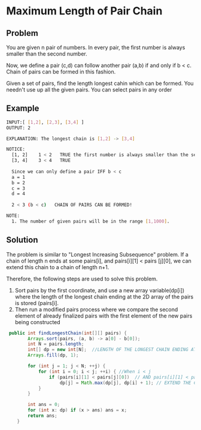 # Maximum Length of Pair Chain

## Problem
You are given n pair of numbers. In every pair, the first number is always smaller than the second number.

Now, we define a pair (c,d) can follow another pair (a,b) if and only if b < c. Chain of pairs can be formed in this fashion. 

Given a set of pairs, find the length longest cahin which can be formed. You needn't use up all the given pairs. You can select pairs in any order

## Example 
```bash 
INPUT:[ [1,2], [2,3], [3,4] ] 
OUTPUT: 2

EXPLANATION: The longest chain is [1,2] -> [3,4]

NOTICE: 
  [1, 2]    1 < 2   TRUE the first number is always smaller than the second number! 
  [3, 4]    3 < 4   TRUE
  
  Since we can only define a pair IFF b < c 
  a = 1
  b = 2
  c = 3
  d = 4
  
  2 < 3 (b < c)   CHAIN OF PAIRS CAN BE FORMED! 

NOTE:
  1. The number of given pairs will be in the range [1,1000].
```
## Solution 
The problem is similar to "Longest Increasing Subsequence" problem.
If a chain of length n ends at some pairs[i], and pairs[i][1] < pairs [j][0], we can extend this
chain to a chain of length n+1.

Therefore, the following steps are used to solve this problem.

1) Sort pairs by the first coordinate, and use a new array variable(dp[i]) where the length of the longest chain ending at the 2D array of the pairs is stored (pairs[i]. 
2) Then run a modified pairs process where we compare the second element of already finalized pairs with the first element of the new pairs being constructed

```java
 public int findLongestChain(int[][] pairs) {
        Arrays.sort(pairs, (a, b) -> a[0] - b[0]);
        int N = pairs.length;
        int[] dp = new int[N];  //LENGTH OF THE LONGEST CHAIN ENDING AT pairs[i]
        Arrays.fill(dp, 1);

        for (int j = 1; j < N; ++j) {
            for (int i = 0; i < j; ++i) { //When i < j
                if (pairs[i][1] < pairs[j][0])  // AND pairs[i][1] < pairs[j][0]
                    dp[j] = Math.max(dp[j], dp[i] + 1); // EXTEND THE CHAIN HERE and we have an answer!!!
            }
        }

        int ans = 0;
        for (int x: dp) if (x > ans) ans = x;
        return ans;
    }
```

